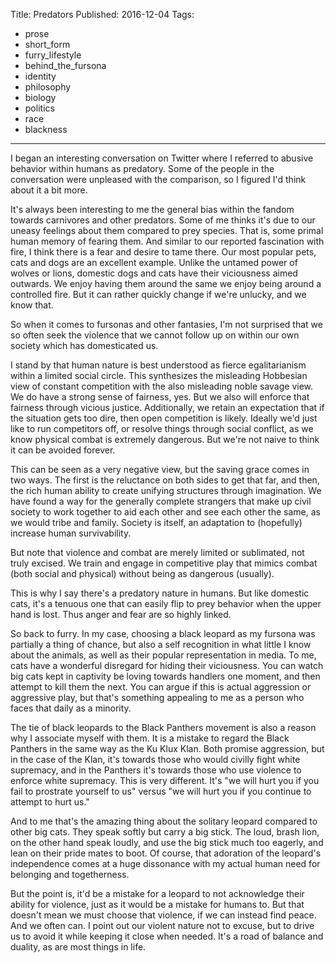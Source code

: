 Title: Predators
Published: 2016-12-04
Tags:
  - prose
  - short_form
  - furry_lifestyle
  - behind_the_fursona
  - identity
  - philosophy
  - biology
  - politics
  - race
  - blackness

---

I began an interesting conversation on Twitter where I referred to abusive behavior within humans as predatory. Some of the people in the conversation were unpleased with the comparison, so I figured I'd think about it a bit more.


It's always been interesting to me the general bias within the fandom towards carnivores and other predators. Some of me thinks it's due to our uneasy feelings about them compared to prey species. That is, some primal human memory of fearing them. And similar to our reported fascination with fire, I think there is a fear and desire to tame there. Our most popular pets, cats and dogs are an excellent example. Unlike the untamed power of wolves or lions, domestic dogs and cats have their viciousness aimed outwards. We enjoy having them around the same we enjoy being around a controlled fire. But it can rather quickly change if we're unlucky, and we know that.


So when it comes to fursonas and other fantasies, I'm not surprised that we so often seek the violence that we cannot follow up on within our own society which has domesticated us.


I stand by that human nature is best understood as fierce egalitarianism within a limited social circle. This synthesizes the misleading Hobbesian view of constant competition with the also misleading noble savage view. We do have a strong sense of fairness, yes. But we also will enforce that fairness through vicious justice. Additionally, we retain an expectation that if the situation gets too dire, then open competition is likely. Ideally we'd just like to run competitors off, or resolve things through social conflict, as we know physical combat is extremely dangerous. But we're not naive to think it can be avoided forever.


This can be seen as a very negative view, but the saving grace comes in two ways. The first is the reluctance on both sides to get that far, and then, the rich human ability to create unifying structures through imagination. We have found a way for the generally complete strangers that make up civil society to work together to aid each other and see each other the same, as we would tribe and family. Society is itself, an adaptation to (hopefully) increase human survivability.


But note that violence and combat are merely limited or sublimated, not truly excised. We train and engage in competitive play that mimics combat (both social and physical) without being as dangerous (usually).


This is why I say there's a predatory nature in humans. But like domestic cats, it's a tenuous one that can easily flip to prey behavior when the upper hand is lost. Thus anger and fear are so highly linked.

 So back to furry. In my case, choosing a black leopard as my fursona was partially a thing of chance, but also a self recognition in what little I know about the animals, as well as their popular representation in media. To me, cats have a wonderful disregard for hiding their viciousness. You can watch big cats kept in captivity be loving towards handlers one moment, and then attempt to kill them the next. You can argue if this is actual aggression or aggressive play, but that's something appealing to me as a person who faces that daily as a minority.

The tie of black leopards to the Black Panthers movement is also a reason why I associate myself with them. It is a mistake to regard the Black Panthers in the same way as the Ku Klux Klan. Both promise aggression, but in the case of the Klan, it's towards those who would civilly fight white supremacy, and in the Panthers it's towards those who use violence to enforce white supremacy. This is very different. It's "we will hurt you if you fail to prostrate yourself to us" versus "we will hurt you if you continue to attempt to hurt us."


And to me that's the amazing thing about the solitary leopard compared to other big cats. They speak softly but carry a big stick. The loud, brash lion, on the other hand speak loudly, and use the big stick much too eagerly, and lean on their pride mates to boot. Of course, that adoration of the leopard's independence comes at a huge dissonance with my actual human need for belonging and togetherness.


But the point is, it'd be a mistake for a leopard to not acknowledge their ability for violence, just as it would be a mistake for humans to. But that doesn't mean we must choose that violence, if we can instead find peace. And we often can. I point out our violent nature not to excuse, but to drive us to avoid it while keeping it close when needed. It's a road of balance and duality, as are most things in life.